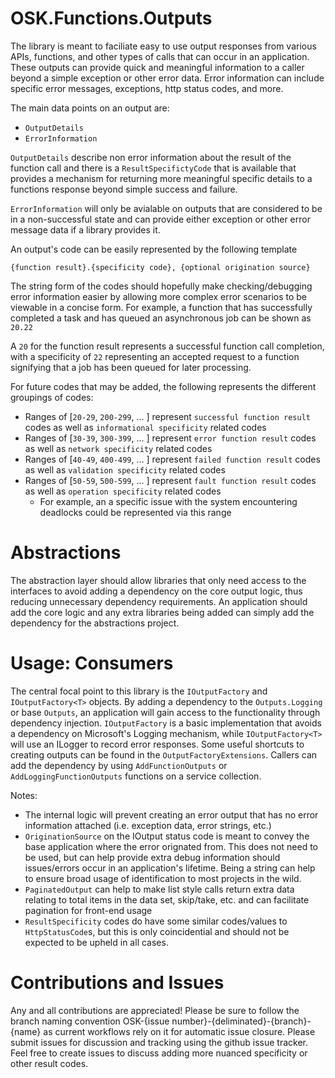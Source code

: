 # OSK.Functions.Outputs
The library is meant to faciliate easy to use output responses from various APIs, functions, and other types of calls that can occur in an application. These
outputs can provide quick and meaningful information to a caller beyond a simple exception or other error data. Error information can include specific error
messages, exceptions, http status codes, and more. 

The main data points on an output are:
* `OutputDetails`
* `ErrorInformation`

`OutputDetails` describe non error information about the result of the function call and there is a `ResultSpecifictyCode` that is available that provides a mechanism
for returning more meaningful specific details to a functions response beyond simple success and failure.

`ErrorInformation` will only be avialable on outputs that are considered to be in a non-successful state and can provide either exception or other error message data if 
a library provides it.

An output's code can be easily represented by the following template
```
{function result}.{specificity code}, {optional origination source}
```
The string form of the codes should hopefully make checking/debugging error information easier by allowing more complex error scenarios to be viewable in a concise form.
For example, a function that has successfully completed a task and has queued an asynchronous job can be shown as
`20.22`

A `20` for the function result represents a successful function call completion, with a specificity of `22` representing an accepted request to a function signifying that a job has been queued for
later processing.

For future codes that may be added, the following represents the different groupings of codes:
* Ranges of [`20-29`, `200-299`, ... ] represent `successful function result` codes as well as `informational specificity` related codes
* Ranges of [`30-39`, `300-399`, ... ] represent `error function result` codes as well as `network specificity` related codes
* Ranges of [`40-49`, `400-499`, ... ] represent `failed function result` codes as well as `validation specificity` related codes 
* Ranges of [`50-59`, `500-599`, ... ] represent `fault function result` codes as well as `operation specificity` related codes
  * For example, an a specific issue with the system encountering deadlocks could be represented via this range

# Abstractions
The abstraction layer should allow libraries that only need access to the interfaces to avoid adding a dependency on the core output logic, thus reducing
unnecessary dependency requirements. An application should add the core logic and any extra libraries being added can simply add the dependency for the abstractions
project.

# Usage: Consumers
 The central focal point to this library is the `IOutputFactory` and `IOutputFactory<T>` objects. By adding a dependency to the `Outputs.Logging` or base `Outputs`,
 an application will gain access to the functionality through dependency injection. `IOutputFactory` is a basic implementation that avoids a dependency on 
 Microsoft's Logging mechanism, while `IOutputFactory<T>` will use an ILogger to record error responses. Some useful shortcuts to creating outputs can be found in the
 `OutputFactoryExtensions`. Callers can add the dependency by using `AddFunctionOutputs` or `AddLoggingFunctionOutputs` functions on a service collection.
 
Notes:
 * The internal logic will prevent creating an error output that has no error information attached (i.e. exception data, error strings, etc.)
 * `OriginationSource` on the IOutput status code is meant to convey the base application where the error orignated from. This does not need to be used, but can help provide extra debug information should issues/errors occur in an application's lifetime. Being a string can help to ensure broad usage of identification to most projects in the wild.
 * `PaginatedOutput` can help to make list style calls return extra data relating to total items in the data set, skip/take, etc. and can facilitate pagination for front-end usage
 * `ResultSpecificity` codes do have some similar codes/values to `HttpStatusCode`s, but this is only coincidential and should not be expected to be upheld in all cases.

# Contributions and Issues
Any and all contributions are appreciated! Please be sure to follow the branch naming convention OSK-{issue number}-{deliminated}-{branch}-{name} as current workflows rely on it for automatic issue closure. Please submit issues for discussion and tracking using the github issue tracker. Feel free to create issues to discuss adding more nuanced specificity or other result codes.